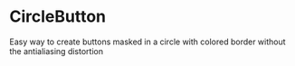 CircleButton
============

Easy way to create buttons masked in a circle with colored border without the antialiasing distortion
